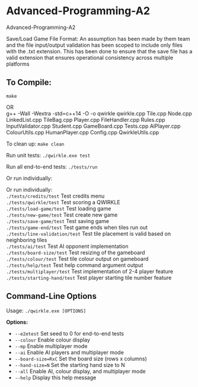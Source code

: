 # Advanced-Programming-A2
Advanced-Programming-A2

Save/Load Game File Format: An assumption has been made by them team and the file input/output validation has been scoped to include only files with the .txt extension. This has been done to ensure that the save file has a valid extension that ensures operational consistency across multiple platforms

## To Compile: 

 `make`<br>
 
OR<br>
 g++ -Wall -Wextra -std=c++14 -O -o qwirkle qwirkle.cpp Tile.cpp Node.cpp LinkedList.cpp TileBag.cpp Player.cpp FileHandler.cpp Rules.cpp InputValidator.cpp Student.cpp GameBoard.cpp Tests.cpp AIPlayer.cpp ColourUtils.cpp HumanPlayer.cpp Config.cpp QwirkleUtils.cpp
 
To clean up: `make clean`
 
Run unit tests: `./qwirkle.exe test`

Run all end-to-end tests: `./tests/run`

Or run individually:<br>

Or run individually:<br>
 `./tests/credits/test` Test credits menu<br>
 `./tests/qwirkle/test` Test scoring a QWIRKLE<br>
 `./tests/load-game/test` Test loading game<br>
 `./tests/new-game/test` Test create new game<br>
 `./tests/save-game/test` Test saving game<br>
 `./tests/game-end/test` Test game ends when tiles run out<br>
 `./tests/line-validation/test` Test tile placement is valid based on neighboring tiles<br>
`./tests/ai/test` Test AI opponent implementation<br>
`./tests/board-size/test` Test resizing of the gameboard<br>
`./tests/colour/test` Test tile colour output on gameboard<br>
`./tests/help/test` Test help command argument output<br>
`./tests/multiplayer/test` Test implementation of 2-4 player feature<br>
`./tests/starting-hand/test` Test player starting tile number feature<br>


## Command-Line Options

Usage: `./qwirkle.exe [OPTIONS]`

**Options:**
- `--e2etest`         Set seed to 0 for end-to-end tests
- `--colour`          Enable colour display
- `--mp`              Enable multiplayer mode
- `--ai`              Enable AI players and multiplayer mode
- `--board-size=RxC`  Set the board size (rows x columns)
- `--hand-size=N`     Set the starting hand size to N
- `--all`             Enable AI, colour display, and multiplayer mode
- `--help`            Display this help message
